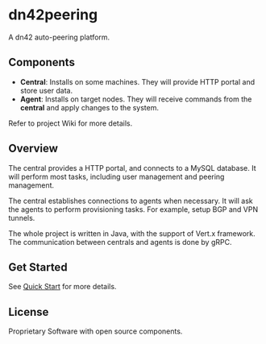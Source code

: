 # dn42peering

A dn42 auto-peering platform.

## Components

* **Central**: Installs on some machines. They will provide HTTP portal and store user data.
* **Agent**: Installs on target nodes. They will receive commands from the **central** and apply changes to the system.

Refer to project Wiki for more details.

## Overview

The central provides a HTTP portal, and connects to a MySQL database. It will perform most tasks, including user management and peering management.

The central establishes connections to agents when necessary. It will ask the agents to perform provisioning tasks. For example, setup BGP and VPN tunnels.

The whole project is written in Java, with the support of Vert.x framework. The communication between centrals and agents is done by gRPC.

## Get Started

See [Quick Start](docs/QuickStart.md) for more details.

## License

Proprietary Software with open source components.